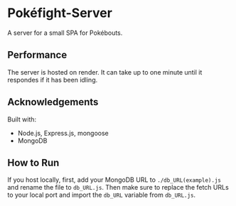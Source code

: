 # Pokéfight-Server

A server for a small SPA for Pokébouts.

## Performance

The server is hosted on render. It can take up to one minute until it respondes if it has been idling.

## Acknowledgements

Built with:
* Node.js, Express.js, mongoose
* MongoDB

## How to Run

If you host locally, first, add your MongoDB URL to `./db_URL(example).js` and rename the file to `db_URL.js`. Then make sure to replace the fetch URLs to your local port and import the `db_URL` variable from `db_URL.js`.